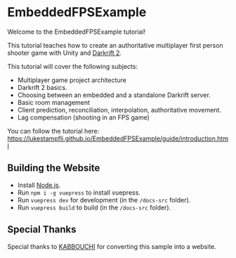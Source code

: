 # EmbeddedFPSExample

Welcome to the EmbeddedFPSExample tutorial!

This tutorial teaches how to create an authoritative multiplayer first person shooter game with Unity and [Darkrift 2](https://darkriftnetworking.com/DarkRift2).

This tutorial will cover the following subjects:

- Multiplayer game project architecture
- Darkrift 2 basics.
- Choosing between an embedded and a standalone Darkrift server.
- Basic room management
- Client prediction, reconciliation, interpolation, authoritative movement.
- Lag compensation (shooting in an FPS game)

You can follow the tutorial here: https://lukestampfli.github.io/EmbeddedFPSExample/guide/introduction.html


## Building the Website
- Install [Node.js](https://nodejs.org/en/).
- Run `npm i -g vuepress` to install vuepress.
- Run `vuepress dev` for development (in the `/docs-src` folder).
- Run `vuepress build` to build (in the `/docs-src` folder). 

## Special Thanks
Special thanks to [KABBOUCHI](https://github.com/KABBOUCHI) for converting this sample into a website.
